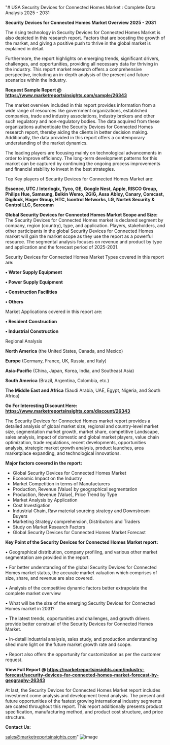 "# USA Security Devices for Connected Homes Market : Complete Data Analysis 2025 - 2031

<Strong> Security Devices for Connected Homes Market Overview 2025 - 2031</strong>

The rising technology in Security Devices for Connected Homes Market is also depicted in this research report. Factors that are boosting the growth of the market, and giving a positive push to thrive in the global market is explained in detail.

Furthermore, the report highlights on emerging trends, significant drivers, challenges, and opportunities, providing all necessary data for thriving in the industry. This report market research offers a comprehensive perspective, including an in-depth analysis of the present and future scenarios within the industry.

<strong>Request Sample Report @ <a href=https://www.marketreportsinsights.com/sample/26343>https://www.marketreportsinsights.com/sample/26343</a></strong>

The market overview included in this report provides information from a wide range of resources like government organizations, established companies, trade and industry associations, industry brokers and other such regulatory and non-regulatory bodies. The data acquired from these organizations authenticate the Security Devices for Connected Homes research report, thereby aiding the clients in better decision making. Additionally, the data provided in this report offers a contemporary understanding of the market dynamics.

The leading players are focusing mainly on technological advancements in order to improve efficiency. The long-term development patterns for this market can be captured by continuing the ongoing process improvements and financial stability to invest in the best strategies.

Top Key players of Security Devices for Connected Homes Market are:

<strong>Essence, UTC / Interlogix, Tyco, GE, Google Nest, Apple, RISCO Group, Philips Hue, Samsung, Belkin Wemo, 2GIG, Assa Abloy, Canary, Comcast, Digilock, Hager Group, HTC, Icontrol Networks, LG, Nortek Security & Control LLC, Sercomm</strong>

<strong><b>Global Security Devices for Connected Homes Market Scope and Size:</b></strong>
The Security Devices for Connected Homes market is declared segment by company, region (country), type, and application. Players, stakeholders, and other participants in the global Security Devices for Connected Homes market will gain the market scope as they use the report as a powerful resource. The segmental analysis focuses on revenue and product by type and application and the forecast period of 2025-2031.

Security Devices for Connected Homes Market Types covered in this report are:

<strong>• Water Supply Equipment

• Power Supply Equipment

• Construction Facilities

• Others</strong>

Market Applications covered in this report are:

<strong>• Resident Construction

• Industrial Construction</strong> 

Regional Analysis

<strong>North America</strong> (the United States, Canada, and Mexico)

<strong>Europe</strong> (Germany, France, UK, Russia, and Italy)

<strong>Asia-Pacific</strong> (China, Japan, Korea, India, and Southeast Asia)

<strong>South America</strong> (Brazil, Argentina, Colombia, etc.)

<strong>The Middle East and Africa</strong> (Saudi Arabia, UAE, Egypt, Nigeria, and South Africa)

<strong>Go For Interesting Discount Here: <a href=https://www.marketreportsinsights.com/discount/26343>https://www.marketreportsinsights.com/discount/26343</a></strong>

The Security Devices for Connected Homes market report provides a detailed analysis of global market size, regional and country-level market size, segmentation market growth, market share, competitive Landscape, sales analysis, impact of domestic and global market players, value chain optimization, trade regulations, recent developments, opportunities analysis, strategic market growth analysis, product launches, area marketplace expanding, and technological innovations.

<strong><b>Major factors covered in the report:</b></strong>
<ul>
  <li>Global Security Devices for Connected Homes Market </li>
  <li>Economic Impact on the Industry</li>
  <li>Market Competition in terms of Manufacturers</li>
  <li>Production, Revenue (Value) by geographical segmentation</li>
  <li>Production, Revenue (Value), Price Trend by Type</li>
  <li>Market Analysis by Application</li>
  <li>Cost Investigation</li>
  <li>Industrial Chain, Raw material sourcing strategy and Downstream Buyers</li>
  <li>Marketing Strategy comprehension, Distributors and Traders</li>
  <li>Study on Market Research Factors</li>
  <li>Global Security Devices for Connected Homes Market Forecast</li>
</ul>

<strong><b>Key Point of the Security Devices for Connected Homes Market report:</b></strong>

• Geographical distribution, company profiling, and various other market segmentation are provided in the report.

• For better understanding of the global Security Devices for Connected Homes market status, the accurate market valuation which comprises of size, share, and revenue are also covered.

• Analysis of the competitive dynamic factors better extrapolate the complete market overview

• What will be the size of the emerging Security Devices for Connected Homes market in 2031?

• The latest trends, opportunities and challenges, and growth drivers provide better construal of the Security Devices for Connected Homes Market.

• In-detail industrial analysis, sales study, and production understanding shed more light on the future market growth rate and scope.

• Report also offers the opportunity for customization as per the customer request.

<strong><b>View Full Report @ <a href=https://marketreportsinsights.com/industry-forecast/security-devices-for-connected-homes-market-forecast-by-geography-26343>https://marketreportsinsights.com/industry-forecast/security-devices-for-connected-homes-market-forecast-by-geography-26343</a></b></strong>


At last, the Security Devices for Connected Homes Market report includes investment come analysis and development trend analysis. The present and future opportunities of the fastest growing international industry segments are coated throughout this report. This report additionally presents product specification, manufacturing method, and product cost structure, and price structure.

<strong>Contact Us:</strong>

sales@marketreportsinsights.com"
![image](https://github.com/user-attachments/assets/d95c062e-9503-4ed0-a529-f5dc2ce12f2f)
